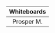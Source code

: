 | Whiteboards |
| :---: |
| Prosper M. | Quinn H. | Trenton E. | Ryan J. | Peter B. | Colby D. | Jacob B. | Isaac M. |
